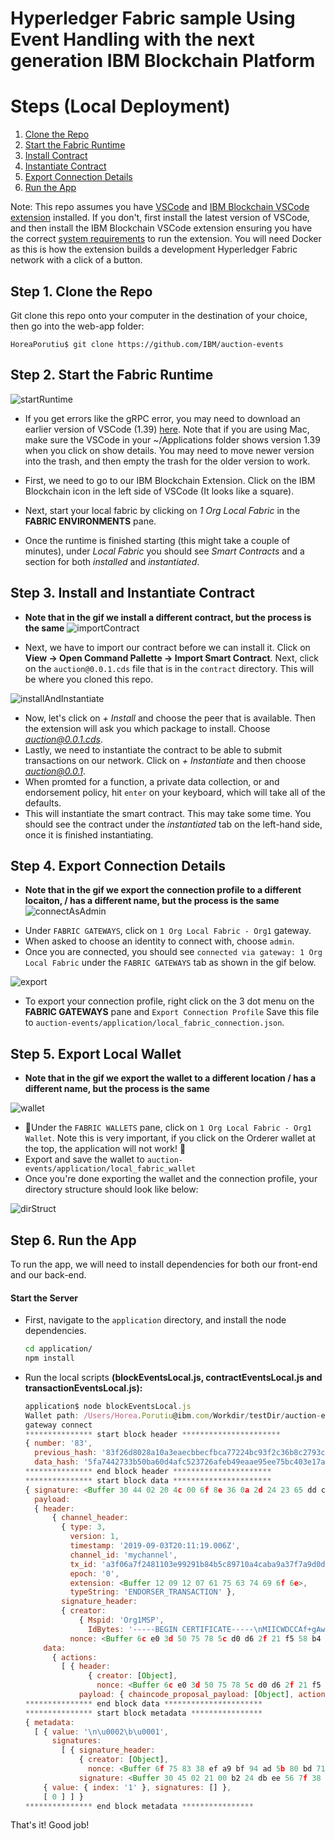 <!-- [![Build Status](https://travis-ci.org/IBM/blockchainbean.svg?branch=master)](https://travis-ci.org/IBM/blockchainbean) -->

# Hyperledger Fabric sample Using Event Handling with the next generation IBM Blockchain Platform

# Steps (Local Deployment)

1. [Clone the Repo](#step-1-clone-the-repo)
2. [Start the Fabric Runtime](#step-2-start-the-fabric-runtime)
3. [Install Contract](#step-3-install-contract)
4. [Instantiate Contract](#step-4-Instantiate-contract)
5. [Export Connection Details](#step-5-export-connection-details)
6. [Run the App](#step-5-run-the-app)

Note: This repo assumes you have [VSCode](https://code.visualstudio.com/download) 
and [IBM Blockchain VSCode extension](https://marketplace.visualstudio.com/items?itemName=IBMBlockchain.ibm-blockchain-platform) installed. If you don't, first install the 
latest version of VSCode, and then install the IBM Blockchain VSCode extension ensuring you 
have the correct [system requirements](https://marketplace.visualstudio.com/items?itemName=IBMBlockchain.ibm-blockchain-platform) to run the extension. You will need Docker as 
this is how the extension builds a development Hyperledger Fabric network with a click of a button.

## Step 1. Clone the Repo

Git clone this repo onto your computer in the destination of your choice, then go into the web-app folder:
```
HoreaPorutiu$ git clone https://github.com/IBM/auction-events
```

## Step 2. Start the Fabric Runtime

![startRuntime](https://user-images.githubusercontent.com/10428517/76370968-dea3ae80-62f5-11ea-8793-d04610e8bf30.gif)

- If you get errors like the gRPC error, you may need to download an earlier version of VSCode (1.39) [here](https://code.visualstudio.com/updates/v1_39). Note that if you are using Mac, make sure the VSCode in your ~/Applications
folder shows version 1.39 when you click on show details. You may need to 
move newer version into the trash, and then empty the trash for the older 
version to work.

- First, we need to go to our IBM Blockchain Extension. Click on the IBM Blockchain icon
  in the left side of VSCode (It looks like a square). 
- Next, start your local fabric by clicking on 
  *1 Org Local Fabric* in the **FABRIC ENVIRONMENTS** pane.
  
- Once the runtime is finished starting (this might take a couple of minutes), under *Local Fabric* you should see *Smart Contracts* and a section for both *installed* and *instantiated*.
## Step 3. Install and Instantiate Contract
* <b>Note that in the gif we install a different contract, but the process is the same</b>
![importContract](https://user-images.githubusercontent.com/10428517/76371236-e0ba3d00-62f6-11ea-82a1-bfa4798985b9.gif)
- Next, we have to import our contract before we can install it. Click on 
**View -> Open Command Pallette -> Import Smart Contract**. Next, click 
on the `auction@0.0.1.cds` file that is in the `contract` directory.
This will be where you cloned this repo.

![installAndInstantiate](https://user-images.githubusercontent.com/10428517/76371514-bae16800-62f7-11ea-9038-039b0fac6967.gif)
- Now, let's click on *+ Install* and choose the peer that is available. Then the extension will ask you which package to 
 install. Choose *auction@0.0.1.cds*.
- Lastly, we need to instantiate the contract to be able to submit transactions 
on our network. Click on *+ Instantiate* and then choose *auction@0.0.1*.
- When promted for a function, a private data collection, or and endorsement 
policy, hit `enter` on your keyboard, which will take all of the defaults.
- This will instantiate the smart contract. This may take some time. You should see the contract under the *instantiated* tab on the left-hand side, once it 
is finished instantiating.


## Step 4. Export Connection Details
* <b>Note that in the gif we export the connection profile to a different locaiton, / has a different name, but the process is the same</b>
![connectAsAdmin](https://media.github.ibm.com/user/79254/files/df1ec800-6781-11ea-9085-6fc2089d4cb0)

- Under `FABRIC GATEWAYS`, click on `1 Org Local Fabric - Org1` gateway.
- When asked to choose an identity to connect with, choose `admin`.
- Once you are connected, you should see `connected via gateway: 1 Org Local Fabric` 
under the `FABRIC GATEWAYS` tab as shown in the gif below.

![export](https://user-images.githubusercontent.com/10428517/76371002-fd09aa00-62f5-11ea-9f6b-cc25e68c410e.gif)

- To export your connection profile, right click on the 3 dot menu on the **FABRIC GATEWAYS** pane and `Export Connection Profile` Save this file to `auction-events/application/local_fabric_connection.json`. 

## Step 5. Export Local Wallet
* <b>Note that in the gif we export the wallet to a different location / has a different name, but the process is the same</b>

![wallet](https://user-images.githubusercontent.com/10428517/76375176-65f71f00-6302-11ea-8071-d68192905a91.gif)
- 🚨Under the `FABRIC WALLETS` pane, click on `1 Org Local Fabric - Org1 Wallet`. Note this is very important, if you click on the Orderer wallet at the top, 
the application will not work! 🚨
- Export and save the wallet to `auction-events/application/local_fabric_wallet`
- Once you're done exporting the wallet and the connection profile, your directory 
structure should look like below:

![dirStruct](https://user-images.githubusercontent.com/10428517/77702298-6be13700-6f75-11ea-8424-64a4ff5571a2.png)


## Step 6. Run the App
To run the app, we will need to install dependencies for both our front-end and our back-end. 

#### Start the Server
  - First, navigate to the `application` directory, and install the node dependencies.
    ```bash
    cd application/
    npm install
    ```

  - Run the local scripts <b>(blockEventsLocal.js, contractEventsLocal.js and 
  transactionEventsLocal.js):</b>
    ```javascript
    application$ node blockEventsLocal.js
    Wallet path: /Users/Horea.Porutiu@ibm.com/Workdir/testDir/auction-events/application/local_fabric_wallet
    gateway connect
    *************** start block header **********************
    { number: '83',
      previous_hash: '83f26d8028a10a3eaecbbecfbca77224bc93f2c36b8c2793c7c226a8ec8124ef',
      data_hash: '5fa7442733b50ba60d4afc523726afeb49eaae95ee75bc403e17aec8ad241fde' }
    *************** end block header **********************
    *************** start block data **********************
    { signature: <Buffer 30 44 02 20 4c 00 6f 8e 36 0a 2d 24 23 65 dd c2 ee f6 b3 5c 21 6b 84 5f 48 00 24 c2 7b 60 e4 7f 5d 56 c1 c0 02 20 29 10 25 e4 8f 8c 75 cf 43 d2 91 8f ... >,
      payload: 
      { header: 
          { channel_header: 
            { type: 3,
              version: 1,
              timestamp: '2019-09-03T20:11:19.006Z',
              channel_id: 'mychannel',
              tx_id: 'a3f06a7f2481103e99291b84b5c89710a4caba9a37f7a9d0d20661473ce0ce43',
              epoch: '0',
              extension: <Buffer 12 09 12 07 61 75 63 74 69 6f 6e>,
              typeString: 'ENDORSER_TRANSACTION' },
            signature_header: 
            { creator: 
                { Mspid: 'Org1MSP',
                  IdBytes: '-----BEGIN CERTIFICATE-----\nMIICWDCCAf+gAwIBAgIUUsNH/Zb1AOtH4D7JRTL3q9FUS1swCgYIKoZIzj0EAwIw\nczELMAkGA1UEBhMCVVMxEzARBgNVBAgTCkNhbGlmb3JuaWExFjAUBgNVBAcTDVNh\nbiBGcmFuY2lzY28xGTAXBgNVBAoTEG9yZzEuZXhhbXBsZS5jb20xHDAaBgNVBAMT\nE2NhLm9yZzEuZXhhbXBsZS5jb20wHhcNMTkwODI2MTkwNzAwWhcNMjAwODI1MTkx\nMjAwWjBdMQswCQYDVQQGEwJVUzEXMBUGA1UECBMOTm9ydGggQ2Fyb2xpbmExFDAS\nBgNVBAoTC0h5cGVybGVkZ2VyMQ8wDQYDVQQLEwZjbGllbnQxDjAMBgNVBAMTBWFk\nbWluMFkwEwYHKoZIzj0CAQYIKoZIzj0DAQcDQgAE92zzti5OPIMh2JKS1DVVj/dx\nD4RQdKNyEaDw9ecLVzjF6z+XI421hJpmKYx+lnecFRbZh8W8onqdMJE3pFl206OB\nhjCBgzAOBgNVHQ8BAf8EBAMCB4AwDAYDVR0TAQH/BAIwADAdBgNVHQ4EFgQU+Bll\nIUtqcIhHgZDygVbnIUxAs7YwKwYDVR0jBCQwIoAg6R0IKR2epWGBHd6XwNuIrRVw\n6A9bAY5//7n8SP2bZp8wFwYDVR0RBBAwDoIMNjllMTBiYmEwZmVmMAoGCCqGSM49\nBAMCA0cAMEQCID5zRVDNaJXu2UEyIBDIwuT4k6sZQ3nV5B4S3XFqCM0ZAiAEYj2g\nzAkggSS46E5RJB7zQNteCIva1ZSK1+45oL4aOA==\n-----END CERTIFICATE-----\n' },
              nonce: <Buffer 6c e0 3d 50 75 78 5c d0 d6 2f 21 f5 58 b4 f9 0e 9e d4 37 98 b0 da 51 fb> } },
        data: 
          { actions: 
            [ { header: 
                  { creator: [Object],
                    nonce: <Buffer 6c e0 3d 50 75 78 5c d0 d6 2f 21 f5 58 b4 f9 0e 9e d4 37 98 b0 da 51 fb> },
                payload: { chaincode_proposal_payload: [Object], action: [Object] } } ] } } }
    *************** end block data **********************
    *************** start block metadata ****************
    { metadata: 
      [ { value: '\n\u0002\b\u0001',
          signatures: 
            [ { signature_header: 
                { creator: [Object],
                  nonce: <Buffer 6f 75 83 38 ef a9 bf 94 ad 5b 80 bd 71 90 d0 6c 94 34 e7 48 3f a8 b4 07> },
                signature: <Buffer 30 45 02 21 00 b2 24 db ee 56 7f 38 0e ee 5f 51 ee 9a af de db 63 09 eb b3 6a 5e 3d 7f bf 79 d0 ed 8d 68 71 8d 02 20 7f b5 b2 31 1e 6d 09 29 4a 0f ff ... > } ] },
        { value: { index: '1' }, signatures: [] },
        [ 0 ] ] }
    *************** end block metadata ****************
    ```

That's it! Good job! 
